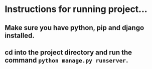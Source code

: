 # Instructions for running project...

## Make sure you have python, pip and django installed.

## cd into the project directory and run the command `python manage.py runserver`.
